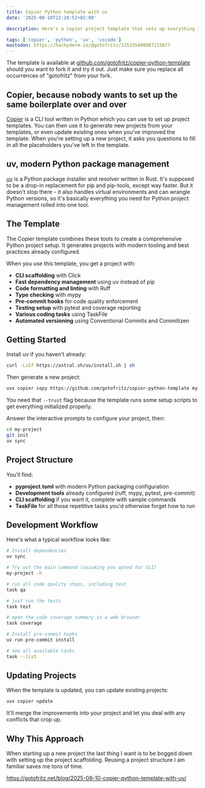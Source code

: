 ```yaml
---
title: Copier Python template with uv
date: '2025-08-10T22:20:52+02:00'

description: Here's a copier project template that sets up everything I need for a modern Python CLI project in about 30 seconds.

tags: ['copier', 'python', 'uv', 'vscode']
mastodon: https://hachyderm.io/@gotofritz/115335490987115077
---
```


The template is available at [github.com/gotofritz/copier-python-template](https://github.com/gotofritz/copier-python-template) should you want to fork it and try it out. Just make sure you replace all occurrences of "gotofritz" from your fork.

## Copier, because nobody wants to set up the same boilerplate over and over

[Copier](https://copier.readthedocs.io/en/stable/) is a CLI tool written in Python which you can use to set up project templates. You can then use it to generate new projects from your templates, or even update existing ones when you've improved the template. When you're setting up a new project, it asks you questions to fill in all the placeholders you've left in the template.

## uv, modern Python package management

[uv](https://docs.astral.sh/uv/) is a Python package installer and resolver written in Rust. It's supposed to be a drop-in replacement for pip and pip-tools, except way faster. But it doesn't stop there - it also handles virtual environments and can wrangle Python versions, so it's basically everything you need for Python project management rolled into one tool.

## The Template

The Copier template combines these tools to create a comprehensive Python project setup. It generates projects with modern tooling and best practices already configured.

When you use this template, you get a project with:

- **CLI scaffolding** with Click
- **Fast dependency management** using uv instead of pip
- **Code formatting and linting** with Ruff
- **Type checking** with mypy
- **Pre-commit hooks** for code quality enforcement
- **Testing setup** with pytest and coverage reporting
- **Various coding tasks** using TaskFile
- **Automated versioning** using Conventional Commits and Commitizen

## Getting Started

Install uv if you haven't already:

```bash
curl -LsSf https://astral.sh/uv/install.sh | sh
```

Then generate a new project:

```bash
uvx copier copy https://github.com/gotofritz/copier-python-template my-project --trust
```

You need that `--trust` flag because the template runs some setup scripts to get everything initialized properly.

Answer the interactive prompts to configure your project, then:

```bash
cd my-project
git init
uv sync
```

## Project Structure

You'll find:

- **pyproject.toml** with modern Python packaging configuration
- **Development tools** already configured (ruff, mypy, pytest, pre-commit)
- **CLI scaffolding** if you want it, complete with sample commands
- **TaskFile** for all those repetitive tasks you'd otherwise forget how to run

## Development Workflow

Here's what a typical workflow looks like:

```bash
# Install dependencies
uv sync

# Try out the main command (assuming you opted for CLI)
my-project -h

# run all code quality steps, including test
task qa

# just run the tests
task test

# open the code coverage summary in a web browser
task coverage

# Install pre-commit hooks
uv run pre-commit install

# See all available tasks
task --list
```

## Updating Projects

When the template is updated, you can update existing projects:

```bash
uvx copier update
```

It'll merge the improvements into your project and let you deal with any conflicts that crop up.

## Why This Approach

When starting up a new project the last thing I want is to be bogged down with setting up the project scaffolding. Reusing a project structure I am familiar saves me tons of time.

<https://gotofritz.net/blog/2025-08-10-copier-python-template-with-uv/>

